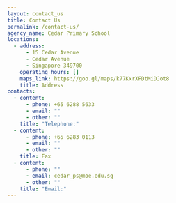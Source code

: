```yaml
---
layout: contact_us
title: Contact Us
permalink: /contact-us/
agency_name: Cedar Primary School
locations:
  - address:
      - 15 Cedar Avenue
      - Cedar Avenue
      - Singapore 349700
    operating_hours: []
    maps_link: https://goo.gl/maps/k77KxrXFDtMiDJot8
    title: Address
contacts:
  - content:
      - phone: +65 6288 5633
      - email: ""
      - other: ""
    title: "Telephone:"
  - content:
      - phone: +65 6283 0113
      - email: ""
      - other: ""
    title: Fax
  - content:
      - phone: ""
      - email: cedar_ps@moe.edu.sg
      - other: ""
    title: "Email:"
---
```

